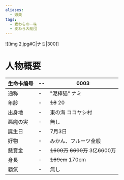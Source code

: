 ```yaml
---
aliases:
  - 娜美
tags:
  - 麦わらの一味
  - 麦わら大船団
---
```


![[img 2.jpg#C|ナミ|300]]

# 人物概要

| 生命卡编号 | --  | 0003                        |
| ----- | --- | --------------------------- |
| 通称    | -   | "泥棒猫" ナミ                    |
| 年龄    | -   | ~~18~~ 20                   |
| 出身地   | -   | 東の海 ココヤシ村                   |
| 悪魔の実  | -   | 無し                          |
| 誕生日   | -   | 7月3日                        |
| 好物    | -   | みかん、フルーツ全般                  |
| 懸賞金   | -   | ~~1600万~~ ~~6600万~~ 3亿6600万 |
| 身長    | -   | ~~169cm~~ 170cm             |
| 覇気    | -   | 無し                          |





